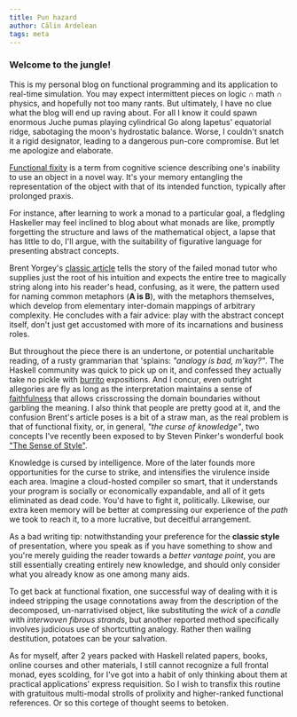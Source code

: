 ```yaml
---
title: Pun hazard
author: Călin Ardelean
tags: meta
---
```


### Welcome to the jungle!

This is my personal blog on functional programming and its application
to real-time simulation.
You may expect intermittent pieces on logic $\cap$ math $\cap$ physics,
and hopefully not too many rants.
But ultimately, I have no clue what the blog will end up raving about.
For all I know it could spawn enormous Juche pumas playing cylindrical Go along
Iapetus' equatorial ridge, sabotaging the moon's hydrostatic balance.
Worse, I couldn't snatch it a rigid designator, leading to a dangerous
pun-core compromise.
But let me apologize and elaborate.

[Functional fixity][fixity] is a term from cognitive science describing one's
inability to use an object in a novel way.
It's your memory entangling the representation of the object with that of its
intended function, typically after prolonged praxis.

For instance, after learning to work a monad to a particular goal, a fledgling
Haskeller may feel inclined to blog about what monads are like, promptly
forgetting the structure and laws of the mathematical object, a lapse that has
little to do, I'll argue, with the suitability of figurative language
for presenting abstract concepts.

Brent Yorgey's [classic article][brent] tells the story of the failed monad
tutor who supplies just the root of his intuition and expects the entire tree
to magically string along into his reader's head, confusing, as it were,
the pattern used for naming common metaphors (**A is B**), with the metaphors
themselves, which develop from elementary inter-domain mappings of arbitrary
complexity.
He concludes with a fair advice: play with the abstract concept itself,
don't just get accustomed with more of its incarnations and business roles.

But throughout the piece there is an undertone, or potential uncharitable
reading, of a rusty grammarian that 'splains: *"analogy is bad, m'kay?"*.
The Haskell community was quick to pick up on it, and confessed they actually
take no pickle with [burrito] expositions.
And I concur, even outright allegories are fly as long as the interpretation
maintains a sense of [faithfulness][quotient] that allows crisscrossing
the domain boundaries without garbling the meaning.
I also think that people are pretty good at it, and the confusion Brent's
article poses is a bit of a straw man, as the real problem is that of
functional fixity, or, in general, *"the curse of knowledge"*, two concepts
I've recently been exposed to by Steven Pinker's wonderful book
["The Sense of Style"][pinker].

Knowledge is cursed by intelligence.
More of the later founds more opportunities for the curse to strike,
and intensifies the virulence inside each area.
Imagine a cloud-hosted compiler so smart, that it understands your program is
socially or economically expandable, and all of it gets eliminated as dead code.
You'd have to fight it, politically.
Likewise, our extra keen memory will be better at compressing our experience of
the *path* we took to reach it, to a more lucrative, but deceitful arrangement.

As a bad writing tip: notwithstanding your preference for the **classic style**
of presentation, where you speak as if you have something to show and you're
merely guiding the reader towards a *better vantage point*, you are still
essentially creating entirely new knowledge, and should only consider what you
already know as one among many aids.

To get back at functional fixation, one successful way of dealing with it is
indeed stripping the usage connotations away from the description of the
decomposed, un-narrativised object, like substituting the *wick* of a *candle*
with *interwoven fibrous strands*, but another reported method specifically
involves judicious use of shortcutting analogy.
Rather then wailing destitution, potatoes can be your salvation.

As for myself, after 2 years packed with Haskell related papers, books, online
courses and other materials, I still cannot recognize a full frontal monad, eyes
scolding, for I've got into a habit of only thinking about them at practical
applications' express requisition.
So I wish to transfix this routine with gratuitous multi-modal strolls of
prolixity and higher-ranked functional references.
Or so this cortege of thought seems to betoken.

[fixity]: https://en.wikipedia.org/wiki/Functional_fixedness "Functional fixedness - Wikipedia"
[brent]: https://byorgey.wordpress.com/2009/01/12/abstraction-intuition-and-the-monad-tutorial-fallacy/ "Abstraction, intuition, and the “monad tutorial fallacy”"
[burrito]: http://blog.plover.com/prog/burritos.html "Monads are like burritos - The Universe of Discourse"
[pinker]: http://wadler.blogspot.ro/2016/02/steven-pinkers-sense-of-style.html "Steven Pinker's The Sense of Style - Wadler's Blog"
[quotient]: http://blog.sigfpe.com/2014/05/types-and-two-approaches-to-problem.html "Types, and two approaches to problem solving - A Neighborhood of Infinity"
